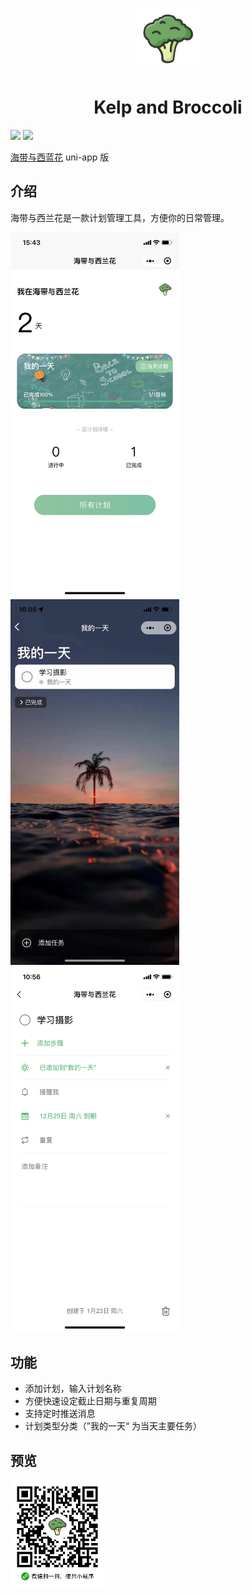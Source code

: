 <p align="center">
<img src="./client/src/assets/logo.png" alt="broccoli" width="100">
</p>
<h1 align="center">Kelp and Broccoli</h1>

[![](https://img.shields.io/badge/-KelpAndBroccoli-%2350c62a)](https://github.com/cleves0315/kelp-and-broccoli)
![](https://img.shields.io/badge/todo-list-%2350c62a)

[海带与西蓝花](https://github.com/cleves0315/kelp-and-broccoli) uni-app 版


## 介绍

海带与西兰花是一款计划管理工具，方便你的日常管理。

<p>
<img src="./assets/example1.jpeg" alt="diagram-1" width="270">
<img src="./assets/example2.jpeg" alt="diagram-1" width="270">
<img src="./assets/example3.png" alt="diagram-1" width="270">
</p>

## 功能

- 添加计划，输入计划名称
- 方便快速设定截止日期与重复周期
- 支持定时推送消息
- 计划类型分类（”我的一天“ 为当天主要任务）

## 预览

<img src="./assets/QRcode.jpeg" alt="diagram-1" width="150">
